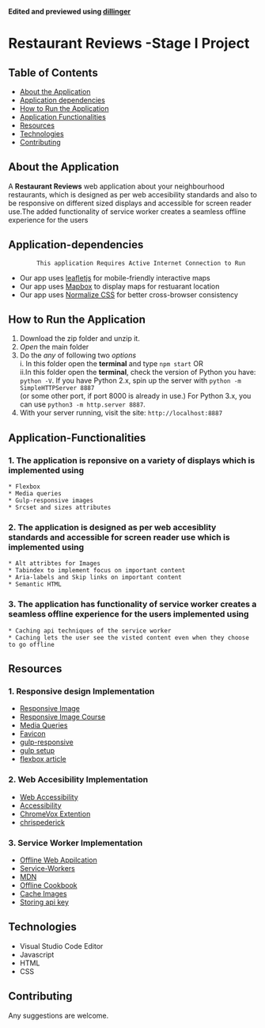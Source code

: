 **Edited and previewed using [dillinger](https://dillinger.io/)**

# Restaurant Reviews -Stage I Project

## Table of Contents
* [About the Application](#about-the-application)
* [Application dependencies](#application-dependencies)
* [How to Run the Application](#how-to-run-the-application)
* [Application Functionalities](#application-functionalities)
* [Resources](#resources)
* [Technologies](#technologies)
* [Contributing](#contributing)

## About the Application

A **Restaurant Reviews** web application about your neighbourhood restaurants, which is designed as per web accesibility standards and also to be responsive on different sized displays and accessible for screen reader use.The added functionality of service worker creates a seamless offline experience for the users


## Application-dependencies

            This application Requires Active Internet Connection to Run

* Our app uses [leafletjs](https://leafletjs.com/) for mobile-friendly interactive maps
* Our app uses [Mapbox](https://www.mapbox.com/) to display maps for restuarant location
* Our app uses [Normalize CSS](https://necolas.github.io/normalize.css/) for better cross-browser consistency


## How to Run the Application

 1. Download the zip folder and unzip it.
 2. _Open_ the main folder
 3. Do the _any_ of following two *options*  
        i. In this folder open the **terminal** and type `npm start` OR  
        ii.In this folder open the **terminal**, check the version of Python you have: `python -V`.
            If you have Python 2.x, spin up the server with `python -m SimpleHTTPServer 8887`  
            (or some other port, if port 8000 is already in use.)
            For Python 3.x, you can use `python3 -m http.server 8887`.
 4. With your server running, visit the site: `http://localhost:8887`


## Application-Functionalities

### 1. The application is reponsive on a variety of displays which is implemented using

    * Flexbox
    * Media queries
    * Gulp-responsive images
    * Srcset and sizes attributes


### 2. The application is designed as per web accesiblity standards and accessible for screen reader use which is implemented using

    * Alt attribtes for Images
    * Tabindex to implement focus on important content
    * Aria-labels and Skip links on important content
    * Semantic HTML


### 3. The application has functionality of service worker creates a seamless offline experience for the users implemented using

    * Caching api techniques of the service worker
    * Caching lets the user see the visted content even when they choose to go offline


## Resources

### 1. Responsive design Implementation
* [Responsive Image](https://developers.google.com/web/ilt/pwa/lab-responsive-images)
* [Responsive Image Course](https://in.udacity.com/course/responsive-images--ud882)
* [Media Queries](https://css-tricks.com/snippets/css/media-queries-for-standard-devices/)
* [Favicon](https://gauger.io/fonticon/)
* [gulp-responsive](https://www.npmjs.com/package/gulp-responsive)
* [gulp setup](https://github.com/AlexandroPerez/mws-gulp-setup)
* [flexbox article](https://blog.teamtreehouse.com/responsive-design-of-the-future-with-flexbox)


### 2. Web Accesibility Implementation
* [Web Accessibility](https://in.udacity.com/course/web-accessibility--ud891)
* [Accessibility](https://learn-the-web.algonquindesign.ca/topics/accessibility/)
* [ChromeVox Extention](https://chrome.google.com/webstore/detail/chromevox/)
* [chrispederick](https://chrome.google.com/webstore/detail/web-developer/)

### 3. Service Worker Implementation
* [Offline Web Appilcation](https://in.udacity.com/course/offline-web-applications--ud899)
* [Service-Workers](https://developers.google.com/web/fundamentals/primers/service-workers/)
* [MDN](https://developer.mozilla.org/en-US/docs/Web/API/Service_Worker_API/Using_Service_Workers#The_premise_of_service_workers)
* [Offline Cookbook](https://developers.google.com/web/fundamentals/instant-and-offline/offline-cookbook/)
* [Cache Images](https://classroom.udacity.com/courses/ud899/lessons/6381510082/concepts/63774101810923)
* [Storing api key](https://github.com/AlexandroPerez/mws-walkthrough)


## Technologies

* Visual Studio Code Editor
* Javascript
* HTML
* CSS

## Contributing
Any suggestions are welcome.


